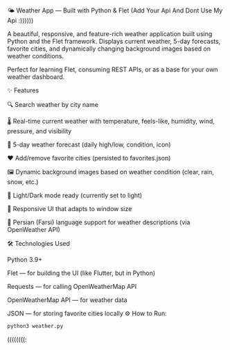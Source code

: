 🌤️ Weather App — Built with Python & Flet (Add Your Api And Dont Use My Api :))))))

A beautiful, responsive, and feature-rich weather application built using Python and the Flet framework. Displays current weather, 5-day forecasts, favorite cities, and dynamically changing background images based on weather conditions.

Perfect for learning Flet, consuming REST APIs, or as a base for your own weather dashboard.

✨ Features

🔍 Search weather by city name

🌡️ Real-time current weather with temperature, feels-like, humidity, wind, pressure, and visibility

📅 5-day weather forecast (daily high/low, condition, icon)

❤️ Add/remove favorite cities (persisted to favorites.json)

🖼️ Dynamic background images based on weather condition (clear, rain, snow, etc.)

🌙 Light/Dark mode ready (currently set to light)

📱 Responsive UI that adapts to window size

📍 Persian (Farsi) language support for weather descriptions (via OpenWeather API)

🛠️ Technologies Used

Python 3.9+

Flet — for building the UI (like Flutter, but in Python)

Requests — for calling OpenWeatherMap API

OpenWeatherMap API — for weather data

JSON — for storing favorite cities locally
⚙️ How to Run:
``` bash
python3 weather.py
```

((((((((:
